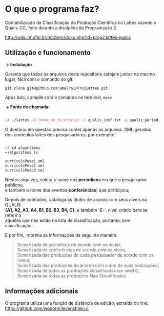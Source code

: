 # O que o programa faz?

  Contabilização da Classificação da Produção Científica no Lattes usando o Qualis-CC,
feito durante a disciplina de Programação 2.  
  
http://wiki.inf.ufpr.br/maziero/doku.php?id=prog2:lattes-qualis

## Utilização e funcionamento
  
  **-> Instalação**  
  
  Garanta que todos os arquivos deste repositório estejam juntos no mesmo lugar, fácil com o comando do git:
  
  ```
  git clone git@github.com:amalra1/ProjLattes.git
  ```
  Após isso, compile com o comando no terminal, `make`  
  
  **-> Fonte de chamada:**  
  
  ```bash
  
  ~/ ./lattes -d [nome_do_diretório] -c qualis_conf.txt -p qualis_periodicos.txt
  
  ```
  O diretório em questão precisa conter apenas os arquivos .XML gerados dos currículos lattes 
  dos pesquisadores, por exemplo:
  
  ```bash
  
  ~/ cd algoritmos
  ~/algoritmos ls
  
  curriculoPesq1.xml
  curriculoPesq2.xml
  curriculoPesq3.xml
  
  ```  
  Nestes arquivos, coleta o nome dos **periódicos** em que o pesquisador publicou,  
  e também o nome dos eventos(**conferências**) que participou;  
    
  Depois de coletados, cataloga os títulos de acordo com seus níveis na QUALIS  
  **{A1, A2, A3, A4, B1, B2, B3, B4, C}**, e também '**C-**', nivel criado para se referir a   
  aqueles que não estão na lista de classificação, portanto, sem classificação.  
    
  E por fim, imprime as informações da seguinte maneira:  
  > Sumarizada de periódicos de acordo com os níveis;  
  > Sumarizada de conferências de acordo com os níveis;  
  > Sumarizada das produções de cada pesquisador de acordo com os níveis;  
  > Sumarizada das produções de acordo com o ano de suas realizações;  
  > Sumarizada de todas as produções classificadas em nível C;  
  > Sumarizada de todas as produções Não Classificadas.  
  

## Informações adicionais

  O programa utiliza uma função de distância de edição, extraída do link:
https://github.com/wooorm/levenshtein.c
